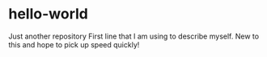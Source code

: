 # hello-world
Just another repository 
First line that I am using to describe myself. New to this and hope to pick up speed quickly!
